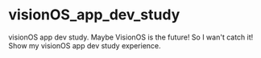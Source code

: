 # visionOS_app_dev_study
visionOS app dev study. Maybe VisionOS is the future! So I wan't catch it! Show my visionOS app dev study experience.
